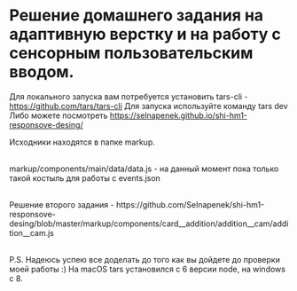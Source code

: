 # Решение домашнего задания на адаптивную верстку и на работу с сенсорным пользовательским вводом.


Для локального запуска вам потребуется установить tars-cli -  https://github.com/tars/tars-cli
Для запуска используйте команду tars dev
Либо можете посмотреть https://selnapenek.github.io/shi-hm1-responsove-desing/<br>


Исходники находятся в папке markup.<br>
<br>

markup/components/main/data/data.js - на данный момент пока только такой костыль для работы с events.json <br>

<br>
Решение второго задания - https://github.com/Selnapenek/shi-hm1-responsove-desing/blob/master/markup/components/card__addition/addition__cam/addition__cam.js <br>


<br>P.S.
Надеюсь успею все доделать до того как вы дойдете до проверки моей работы :)
На macOS tars установился с 6 версии node, на windows с 8.



